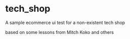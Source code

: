 # tech_shop

A sample ecommerce ui test for a non-existent tech shop

based on some lessons from Mitch Koko and others